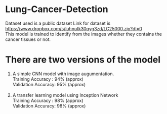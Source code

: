 # Lung-Cancer-Detection
Dataset used is a public dataset
Link for dataset is https://www.dropbox.com/s/luhnutk30qyg3zd/LC25000.zip?dl=0 <br/>
This model is trained to identify from the images whether they contains the cancer tissues or not.

# There are two versions of the model
  1. A simple CNN model with image augumentation. <br/>
      Training Accuracy : 94% (approx) <br/>
      Validation Accuracy: 95% (approx) <br/> <br/>
  2. A transfer learning model using Inception Network <br/>
      Training Accuracy : 98% (approx) <br/>
      Validation Accuracy: 98% (approx) <br/>
